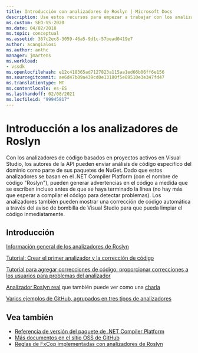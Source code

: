 ```yaml
---
title: Introducción con analizadores de Roslyn | Microsoft Docs
description: Use estos recursos para empezar a trabajar con los analizadores de Roslyn en Visual Studio; incluye un tutorial y varios ejemplos.
ms.custom: SEO-VS-2020
ms.date: 04/02/2018
ms.topic: conceptual
ms.assetid: 367c2ec8-3059-46a5-9d1c-57bead0419e7
author: acangialosi
ms.author: anthc
manager: jmartens
ms.workload:
- vssdk
ms.openlocfilehash: e12c418365ad7127823a115aa1ed66b06ff6e156
ms.sourcegitcommit: ae6d47b09a439cd0e13180f5e89510e3e347fd47
ms.translationtype: MT
ms.contentlocale: es-ES
ms.lasthandoff: 02/08/2021
ms.locfileid: "99945817"
---
```

# <a name="get-started-with-roslyn-analyzers"></a>Introducción a los analizadores de Roslyn

Con los analizadores de código basados en proyectos activos en Visual Studio, los autores de la API pueden enviar análisis de código específico del dominio como parte de sus paquetes de NuGet. Dado que estos analizadores se basan en el .NET Compiler Platform (con el nombre de código "Roslyn"), pueden generar advertencias en el código a medida que se escriben incluso antes de que se haya terminado la línea (no hay más que esperar a compilar el código para detectar problemas). Los analizadores también pueden mostrar una corrección de código automática a través del aviso de bombilla de Visual Studio para que pueda limpiar el código inmediatamente.

## <a name="get-started"></a>Introducción

[Información general de los analizadores de Roslyn](../code-quality/roslyn-analyzers-overview.md)

[Tutorial: Crear el primer analizador y la corrección de código](/dotnet/csharp/roslyn-sdk/tutorials/how-to-write-csharp-analyzer-code-fix)

[Tutorial para agregar correcciones de código: proporcionar correcciones a los usuarios para problemas del analizador](/archive/msdn-magazine/2015/february/csharp-adding-a-code-fix-to-your-roslyn-analyzer)

[Analizador Roslyn real](../extensibility/roslyn-analyzers-and-code-aware-library-for-immutablearrays.md) que también puede ver como una [charla](https://channel9.msdn.com/events/Build/2015/3-725)

[Varios ejemplos de GitHub, agrupados en tres tipos de analizadores](https://github.com/dotnet/roslyn/blob/master/docs/analyzers/Analyzer%20Samples.md)

## <a name="see-also"></a>Vea también

- [Referencia de versión del paquete de .NET Compiler Platform](roslyn-version-support.md)
- [Más documentos en el sitio OSS de GitHub](https://github.com/dotnet/roslyn/tree/master/docs/analyzers)
- [Reglas de FxCop implementadas con analizadores de Roslyn](../code-quality/fxcop-rule-port-status.md)
